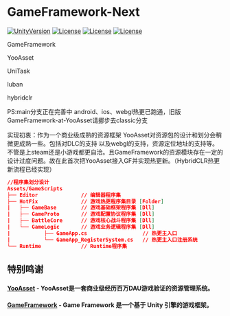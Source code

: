 # GameFramework-Next


[![UnityVersion](https://img.shields.io/badge/Unity%20Ver-2019.4.12++-blue.svg?style=flat-square)](https://github.com/ALEXTANGXIAO/GameFramework-Next)
[![License](https://img.shields.io/github/license/ALEXTANGXIAO/GameFramework-Next)](https://github.com/ALEXTANGXIAO/GameFramework-Next)
[![License](https://img.shields.io/github/last-commit/ALEXTANGXIAO/GameFramework-Next)](https://github.com/ALEXTANGXIAO/GameFramework-Next)
[![License](https://img.shields.io/github/issues/ALEXTANGXIAO/GameFramework-Next)](https://github.com/ALEXTANGXIAO/GameFramework-Next)

GameFramework

YooAsset

UniTask

luban

hybridclr

PS:main分支正在完善中 android、ios、webgl热更已跑通，旧版GameFramework-at-YooAsset请挪步去classic分支

实现初衷：作为一个商业级成熟的资源框架 YooAsset对资源包的设计和划分会稍微更成熟一些。包括对DLC的支持 以及webgl的支持，资源定位地址的支持等。不管是上steam还是小游戏都更自洽。且GameFramework的资源模块存在一定的设计过度问题。故在此首次把YooAsset接入GF并实现热更新。（HybridCLR热更新流程已经实现）


``` json
//程序集划分设计
Assets/GameScripts
├── Editor              // 编辑器程序集
├── HotFix              // 游戏热更程序集目录 [Folder]
|   ├── GameBase        // 游戏基础框架程序集 [Dll]
|   ├── GameProto       // 游戏配置协议程序集 [Dll]  
|   ├── BattleCore      // 游戏核心战斗程序集 [Dll] 
|   └── GameLogic       // 游戏业务逻辑程序集 [Dll]
|           ├── GameApp.cs                  // 热更主入口
|           └── GameApp_RegisterSystem.cs   // 热更主入口注册系统
└── Runtime             // Runtime程序集
```

## <strong>特别鸣谢
#### <a href="https://github.com/tuyoogame/YooAsset"><strong>YooAsset</strong></a> - YooAsset是一套商业级经历百万DAU游戏验证的资源管理系统。

#### <a href="https://github.com/EllanJiang/GameFramework"><strong>GameFramework</strong></a> - Game Framework 是一个基于 Unity 引擎的游戏框架。
